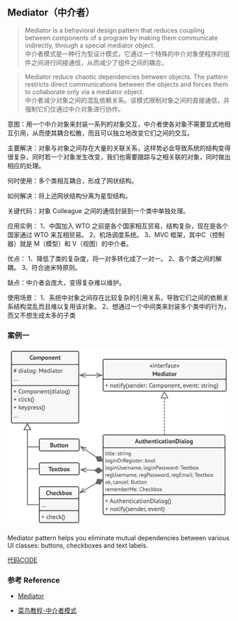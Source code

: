 ## Mediator（中介者）

> Mediator is a behavioral design pattern that reduces coupling between components of a program by making them communicate indirectly, through a special mediator object.
<br>中介者模式是一种行为型设计模式，它通过一个特殊的中介对象使程序的组件之间进行间接通信，从而减少了组件之间的耦合。

> Mediator reduce chaotic dependencies between objects. The pattern restricts direct communications between the objects and forces them to collaborate only via a mediator object.
<br>中介者减少对象之间的混乱依赖关系。该模式限制对象之间的直接通信，并强制它们仅通过中介对象进行协作。

意图：用一个中介对象来封装一系列的对象交互，中介者使各对象不需要显式地相互引用，从而使其耦合松散，而且可以独立地改变它们之间的交互。

主要解决：对象与对象之间存在大量的关联关系，这样势必会导致系统的结构变得很复杂，同时若一个对象发生改变，我们也需要跟踪与之相关联的对象，同时做出相应的处理。

何时使用：多个类相互耦合，形成了网状结构。

如何解决：将上述网状结构分离为星型结构。

关键代码：对象 Colleague 之间的通信封装到一个类中单独处理。

应用实例： 1、中国加入 WTO 之前是各个国家相互贸易，结构复杂，现在是各个国家通过 WTO 来互相贸易。 2、机场调度系统。 3、MVC 框架，其中C（控制器）就是 M（模型）和 V（视图）的中介者。

优点： 1、降低了类的复杂度，将一对多转化成了一对一。 2、各个类之间的解耦。 3、符合迪米特原则。

缺点：中介者会庞大，变得复杂难以维护。

使用场景： 1、系统中对象之间存在比较复杂的引用关系，导致它们之间的依赖关系结构混乱而且难以复用该对象。 2、想通过一个中间类来封装多个类中的行为，而又不想生成太多的子类

### 案例一

![](example.png)

Mediator pattern helps you eliminate mutual dependencies between various UI classes: buttons, checkboxes and text labels.
 
[代码CODE](ui_mediator.py)

### 参考 Reference

* [ Mediator ](https://refactoring.guru/design-patterns/mediator)
 
* [菜鸟教程-中介者模式](https://www.runoob.com/design-pattern/mediator-pattern.html)

